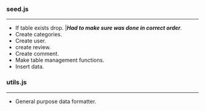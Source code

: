 ### **seed.js**

---

-   If table exists drop. |**_Had to make sure was done in correct order_**.
-   Create categories.
-   Create user.
-   create review.
-   Create comment.
-   Make table management functions.
-   Insert data.

### **utils.js**

---

-   General purpose data formatter.

